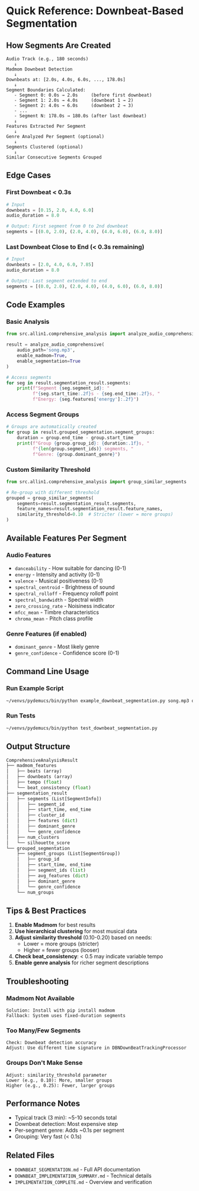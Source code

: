 # Quick Reference: Downbeat-Based Segmentation

## How Segments Are Created

```
Audio Track (e.g., 180 seconds)
   ↓
Madmom Downbeat Detection
   ↓
Downbeats at: [2.0s, 4.0s, 6.0s, ..., 178.0s]
   ↓
Segment Boundaries Calculated:
   - Segment 0: 0.0s → 2.0s     (before first downbeat)
   - Segment 1: 2.0s → 4.0s     (downbeat 1 → 2)
   - Segment 2: 4.0s → 6.0s     (downbeat 2 → 3)
   - ...
   - Segment N: 178.0s → 180.0s (after last downbeat)
   ↓
Features Extracted Per Segment
   ↓
Genre Analyzed Per Segment (optional)
   ↓
Segments Clustered (optional)
   ↓
Similar Consecutive Segments Grouped
```

## Edge Cases

### First Downbeat < 0.3s
```python
# Input
downbeats = [0.15, 2.0, 4.0, 6.0]
audio_duration = 8.0

# Output: First segment from 0 to 2nd downbeat
segments = [(0.0, 2.0), (2.0, 4.0), (4.0, 6.0), (6.0, 8.0)]
```

### Last Downbeat Close to End (< 0.3s remaining)
```python
# Input
downbeats = [2.0, 4.0, 6.0, 7.85]
audio_duration = 8.0

# Output: Last segment extended to end
segments = [(0.0, 2.0), (2.0, 4.0), (4.0, 6.0), (6.0, 8.0)]
```

## Code Examples

### Basic Analysis
```python
from src.allin1.comprehensive_analysis import analyze_audio_comprehensive

result = analyze_audio_comprehensive(
    audio_path='song.mp3',
    enable_madmom=True,
    enable_segmentation=True
)

# Access segments
for seg in result.segmentation_result.segments:
    print(f"Segment {seg.segment_id}: "
          f"{seg.start_time:.2f}s - {seg.end_time:.2f}s, "
          f"Energy: {seg.features['energy']:.2f}")
```

### Access Segment Groups
```python
# Groups are automatically created
for group in result.grouped_segmentation.segment_groups:
    duration = group.end_time - group.start_time
    print(f"Group {group.group_id}: {duration:.1f}s, "
          f"{len(group.segment_ids)} segments, "
          f"Genre: {group.dominant_genre}")
```

### Custom Similarity Threshold
```python
from src.allin1.comprehensive_analysis import group_similar_segments

# Re-group with different threshold
grouped = group_similar_segments(
    segments=result.segmentation_result.segments,
    feature_names=result.segmentation_result.feature_names,
    similarity_threshold=0.10  # Stricter (lower = more groups)
)
```

## Available Features Per Segment

### Audio Features
- `danceability` - How suitable for dancing (0-1)
- `energy` - Intensity and activity (0-1)
- `valence` - Musical positiveness (0-1)
- `spectral_centroid` - Brightness of sound
- `spectral_rolloff` - Frequency rolloff point
- `spectral_bandwidth` - Spectral width
- `zero_crossing_rate` - Noisiness indicator
- `mfcc_mean` - Timbre characteristics
- `chroma_mean` - Pitch class profile

### Genre Features (if enabled)
- `dominant_genre` - Most likely genre
- `genre_confidence` - Confidence score (0-1)

## Command Line Usage

### Run Example Script
```bash
~/venvs/pydemucs/bin/python example_downbeat_segmentation.py song.mp3 output/
```

### Run Tests
```bash
~/venvs/pydemucs/bin/python test_downbeat_segmentation.py
```

## Output Structure

```python
ComprehensiveAnalysisResult
├── madmom_features
│   ├── beats (array)
│   ├── downbeats (array)
│   ├── tempo (float)
│   └── beat_consistency (float)
├── segmentation_result
│   ├── segments (List[SegmentInfo])
│   │   ├── segment_id
│   │   ├── start_time, end_time
│   │   ├── cluster_id
│   │   ├── features (dict)
│   │   ├── dominant_genre
│   │   └── genre_confidence
│   ├── num_clusters
│   └── silhouette_score
└── grouped_segmentation
    ├── segment_groups (List[SegmentGroup])
    │   ├── group_id
    │   ├── start_time, end_time
    │   ├── segment_ids (list)
    │   ├── avg_features (dict)
    │   ├── dominant_genre
    │   └── genre_confidence
    └── num_groups
```

## Tips & Best Practices

1. **Enable Madmom** for best results
2. **Use hierarchical clustering** for most musical data
3. **Adjust similarity threshold** (0.10-0.20) based on needs:
   - Lower = more groups (stricter)
   - Higher = fewer groups (looser)
4. **Check beat_consistency**: < 0.5 may indicate variable tempo
5. **Enable genre analysis** for richer segment descriptions

## Troubleshooting

### Madmom Not Available
```
Solution: Install with pip install madmom
Fallback: System uses fixed-duration segments
```

### Too Many/Few Segments
```
Check: Downbeat detection accuracy
Adjust: Use different time signature in DBNDownBeatTrackingProcessor
```

### Groups Don't Make Sense
```
Adjust: similarity_threshold parameter
Lower (e.g., 0.10): More, smaller groups
Higher (e.g., 0.25): Fewer, larger groups
```

## Performance Notes

- Typical track (3 min): ~5-10 seconds total
- Downbeat detection: Most expensive step
- Per-segment genre: Adds ~0.1s per segment
- Grouping: Very fast (< 0.1s)

## Related Files

- `DOWNBEAT_SEGMENTATION.md` - Full API documentation
- `DOWNBEAT_IMPLEMENTATION_SUMMARY.md` - Technical details
- `IMPLEMENTATION_COMPLETE.md` - Overview and verification
